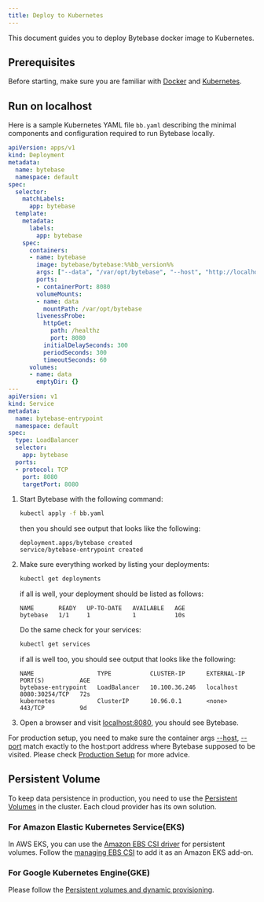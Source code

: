 ```yaml
---
title: Deploy to Kubernetes
---
```


This document guides you to deploy Bytebase docker image to Kubernetes.

## Prerequisites

Before starting, make sure you are familiar with [Docker](https://www.docker.com/get-started/) and [Kubernetes](https://kubernetes.io/docs/setup/).

## Run on localhost

Here is a sample Kubernetes YAML file `bb.yaml` describing the minimal components and configuration required to run Bytebase locally.

```yaml
apiVersion: apps/v1
kind: Deployment
metadata:
  name: bytebase
  namespace: default
spec:
  selector:
    matchLabels:
      app: bytebase
  template:
    metadata:
      labels:
        app: bytebase
    spec:
      containers:
      - name: bytebase
        image: bytebase/bytebase:%%bb_version%%
        args: ["--data", "/var/opt/bytebase", "--host", "http://localhost", "--port", "8080", "--pg", "postgresql://user:secret@host:port/dbname"]
        ports:
        - containerPort: 8080
        volumeMounts:
        - name: data
          mountPath: /var/opt/bytebase
        livenessProbe:
          httpGet:
            path: /healthz
            port: 8080
          initialDelaySeconds: 300
          periodSeconds: 300
          timeoutSeconds: 60
      volumes:
      - name: data
        emptyDir: {}
---
apiVersion: v1
kind: Service
metadata:
  name: bytebase-entrypoint
  namespace: default
spec:
  type: LoadBalancer
  selector:
    app: bytebase
  ports:
  - protocol: TCP
    port: 8080
    targetPort: 8080
```

1. Start Bytebase with the following command:

   ```bash
   kubectl apply -f bb.yaml
   ```

   then you should see output that looks like the following:

   ```plain
   deployment.apps/bytebase created
   service/bytebase-entrypoint created
   ```

2. Make sure everything worked by listing your deployments:

   ```bash
   kubectl get deployments
   ```

   if all is well, your deployment should be listed as follows:

   ```plain
   NAME       READY   UP-TO-DATE   AVAILABLE   AGE
   bytebase   1/1     1            1           10s
   ```

   Do the same check for your services:

   ```bash
   kubectl get services
   ```

   if all is well too, you should see output that looks like the following:

   ```plain
   NAME                  TYPE           CLUSTER-IP      EXTERNAL-IP   PORT(S)          AGE
   bytebase-entrypoint   LoadBalancer   10.100.36.246   localhost     8080:30254/TCP   72s
   kubernetes            ClusterIP      10.96.0.1       <none>        443/TCP          9d
   ```

3. Open a browser and visit [localhost:8080](http://localhost:8080), you should see Bytebase.

<hint-block type="info">

For production setup, you need to make sure the container args [--host](/docs/reference/command-line#--host-string), [--port](/docs/reference/command-line#--port-number) match exactly to the host:port address where Bytebase supposed to be visited. Please check [Production Setup](/docs/administration/production-setup) for more advice.

</hint-block>

## Persistent Volume

To keep data persistence in production, you need to use the [Persistent Volumes](https://kubernetes.io/docs/concepts/storage/persistent-volumes/#types-of-persistent-volumes) in the cluster. Each cloud provider has its own solution.

### For Amazon Elastic Kubernetes Service(EKS)

In AWS EKS, you can use the [Amazon EBS CSI driver](https://docs.aws.amazon.com/eks/latest/userguide/ebs-csi.html) for persistent volumes. Follow the [managing EBS CSI](https://docs.aws.amazon.com/eks/latest/userguide/managing-ebs-csi.html) to add it as an Amazon EKS add-on.

### For Google Kubernetes Engine(GKE)

Please follow the [Persistent volumes and dynamic provisioning](https://cloud.google.com/kubernetes-engine/docs/concepts/persistent-volumes).
